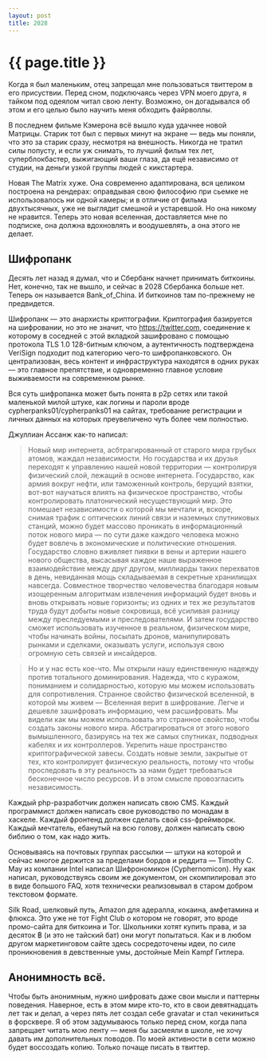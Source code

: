 ```yaml
---
layout: post
title: 2028
---
```

# {{ page.title }}

Когда я был маленьким, отец запрещал мне пользоваться твиттером в его присуствии. Перед сном, подключаясь через VPN моего друга, я тайком под одеялом читал свою ленту. Возможно, он догадывался об этом и его целью было научить меня обходить файрволлы. 

В последнем фильме Кэмерона всё вышло куда удачнее новой Матрицы. Старик тот был с первых минут на экране — ведь мы поняли, что это за старик сразу, несмотря на внешность. Никогда не тратил силы попусту, и если уж снимать, то лучший фильм тех лет, суперблокбастер, выжигающий ваши глаза, да ещё независимо от студии, на деньги узкой группы людей с кикстартера. 

Новая The Matrix хуже. Она современно адаптирована, вся целиком построена на рендерах: оправдывая свою философию при сьемке не использовалось ни одной камеры; и в отличие от фильма двухтысячных, уже не выглядит смешной и устаревшой. Но она никому не нравится. Теперь это новая вселенная, доставляется мне по подписке, она должна вдохновлять и воодушевлять, а она этого не делает. 

## Шифропанк

Десять лет назад я думал, что и Сбербанк начнет принимать биткоины. Нет, конечно, так не вышло, и сейчас в 2028 Сбербанка больше нет. Теперь он называется Bank_of_China. И биткоинов там по-прежнему не предвидется. 

Шифропанк — это анархисты криптографии. Криптография базируется на шифровании, но это не значит, что https://twitter.com, соединение к которому в соседней с этой вкладкой зашифровано с помощью протокола TLS 1.0 128-битным ключом, а аутентичность подтверждена VeriSign подходит под категорию чего-то шифропанковского. Он централизован, весь контент и инфраструктура находятся в одних руках — это главное препятствие, и одновременно главное условие выживаемости на современном рынке. 

Вся суть шифропанка может быть понята в p2p сетях или такой маленькой милой штуке, как  логины и пароли вроде cypherpanks01/cypherpanks01 на сайтах, требование регистрации и личных данных на которых преувеличено чуть более чем полностью.

Джуллиан Ассанж как-то написал:

> Новый мир интернета, асбтрагированный от старого мира грубых атомов, жаждал независимости. Но государства и их друзья переходят к управлению нашей новой территории  — контролируя физический слой, лежащий в основе интернета. Государство, как армия вокруг нефти, или таможенный контроль, берущий взятки, вот-вот научаться влиять на физическое пространство, чтобы контролировать платонический несуществующий мир.  Это помешает независимости о которой мы мечтали и, вскоре, снимая трафик с оптических линий связи и наземных спутниковых станций, можно будет массово проникать в информационный поток нового мира — по сути даже каждого человека можно будет вовлечь в экономические и политические отношения. Государство словно вживляет пиявки в вены и артерии нашего нового общества, высасывая каждое наше выраженное взаимодействие между друг другом, миллиарды таких перехватов в день, невиданная мощь складываемая в секретные хранилищах навсегда. Совместное творчество человечества благодаря новым изощеренным алгоритмам извлечения информаций будет вновь и вновь открывать новые горизонты; из одних и тех же результатов труда будут добыты новые сокровища, всё усиливая разницу между преследуемыми и преследователями. И затем государство сможет использовать изученное в реальном, физическом мире, чтобы начинать войны, посылать дронов, манипулировать рынками и сделками, оказывать услуги, используя свою огромную сеть связей и инсайдеров.

> Но и у нас есть кое-что. Мы открыли нашу единственную надежду против тотального доминирования. Надежда, что с куражом, пониманием и солидарностью, которую мы можем использовать для сопротивления. Странное свойство физической вселенной, в которой мы живем — Вселенная верит в шифрование. Легче и дешевле зашифровать информацию, чем расшифровать. Мы видели как мы можем использовать это странное свойство, чтобы создать законы нового мира. Абстрагироваться от этого нового вымышленного, базируясь на тех же самых спутниках, подводных кабелях и их контроллеров. Укрепить наше пространство криптографической завесы. Создать новые земли, закрытые от тех, кто контролирует физическую реальность, потому что чтобы проследовать в эту реальность за нами будет требоваться бесконечное число ресурсов. И в этом смысле провозгласить независимость. 

Каждый php-разработчик должен написать свою CMS. Каждый программист должен написать свое руководство по монадам в хаскеле. Каждый фронтенд должен сделать свой css-фреймворк. Каждый мечтатель, ебанутый на всю голову, должен написать свою библию о том, как надо жить.

Основываясь на почтовых группах рассылки — штуки на которой и сейчас многое держится за пределами бордов и реддита — Timothy C. May из компании Intel написал Шифрономикон (Cyphernomicon). Ну как написал, руководствуясь своим же документом, он скомпилировал это в виде большого FAQ, хотя технически реализовывал в старом добром текстовом формате.

Silk Road, шелковый путь, Amazon для адералла, кокаина, амфетамина и флюкса.  Это уже не тот Fight Club о котором не говорят, это вроде промо-сайта для биткоина и Tor. Школьники хотят купить права, и за десяток ฿ (и это не тайский бат) они могут попытаться. Как и в любом другом маркетинговом сайте здесь сосредоточены идеи, по силе проникновения в девственные умы, достойные Mein Kampf Гитлера. 


## Анонимность всё.

Чтобы быть анонимным, нужно шифровать даже свои мысли и паттерны поведения. Наверное, есть в этом мире кто-то, кто в свои девятнадцать лет так и делал, а через пять лет создал себе gravatar и стал чекиниться в форсквере. Я об этом задумываюсь только перед сном, когда папа запрещает читать мою ленту — меня бы засмеяли в школе, не хочу давать им дополнительных поводов. По моей активности в сети можно будет воссоздать копию. Только почаще писать в твиттер.

